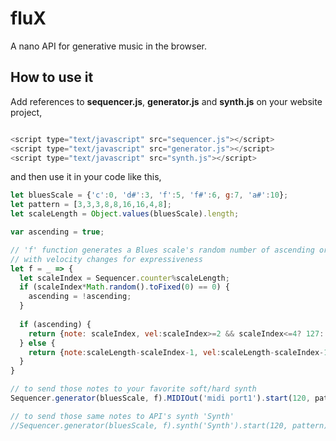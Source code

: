 # fluX
A nano API for generative music in the browser.

## How to use it
Add references to **sequencer.js**, **generator.js** and **synth.js** on your website project,

```javascript

<script type="text/javascript" src="sequencer.js"></script>
<script type="text/javascript" src="generator.js"></script>
<script type="text/javascript" src="synth.js"></script>

```

and then use it in your code like this,

```javascript
let bluesScale = {'c':0, 'd#':3, 'f':5, 'f#':6, g:7, 'a#':10};
let pattern = [3,3,3,8,8,16,16,4,8];
let scaleLength = Object.values(bluesScale).length;

var ascending = true;

// 'f' function generates a Blues scale's random number of ascending or descending notes
// with velocity changes for expressiveness 
let f = _ => { 
  let scaleIndex = Sequencer.counter%scaleLength;
  if (scaleIndex*Math.random().toFixed(0) == 0) {
    ascending = !ascending;
  }
  
  if (ascending) {
    return {note: scaleIndex, vel:scaleIndex>=2 && scaleIndex<=4? 127: 39, oct: 4};
  } else {
    return {note:scaleLength-scaleIndex-1, vel:scaleLength-scaleIndex-1>=2 && scaleLength-scaleIndex-1<=4? 15: 127, oct:5};
  }
}

// to send those notes to your favorite soft/hard synth
Sequencer.generator(bluesScale, f).MIDIOut('midi port1').start(120, pattern);

// to send those same notes to API's synth 'Synth'
//Sequencer.generator(bluesScale, f).synth('Synth').start(120, pattern);
```
